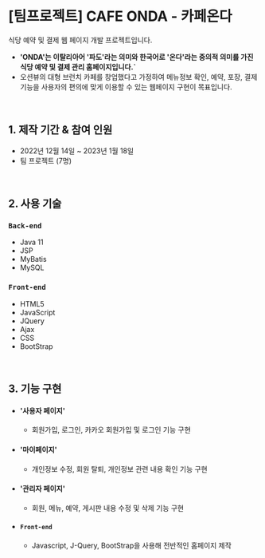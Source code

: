 # [팀프로젝트] CAFE ONDA - 카페온다
식당 예약 및 결제 웹 페이지 개발 프로젝트입니다.

- <b>'ONDA'는 이탈리아어 '파도'라는 의미와 한국어로 '온다'라는 중의적 의미를 가진 식당 예약 및 결제 관리 홈페이지입니다.`</b>
- 오션뷰의 대형 브런치 카페를 창업했다고 가정하여 메뉴정보 확인, 예약, 포장, 결제 기능을 사용자의 편의에 맞게 이용할 수 있는 웹페이지 구현이 목표입니다.

<br>

## 1. 제작 기간 & 참여 인원
- 2022년 12월 14일 ~ 2023년 1월 18일
- 팀 프로젝트 (7명)

<br>

## 2. 사용 기술
### `Back-end`
  - Java 11
  - JSP
  - MyBatis
  - MySQL
### `Front-end`
  - HTML5
  - JavaScript
  - JQuery
  - Ajax
  - CSS
  - BootStrap
  
<br>

## 3. 기능 구현
  - #### '사용자 페이지'
    - 회원가입, 로그인, 카카오 회원가입 및 로그인 기능 구현

  - #### '마이페이지'
    - 개인정보 수정, 회원 탈퇴, 개인정보 관련 내용 확인 기능 구현
 
  - #### '관리자 페이지'
    - 회원, 메뉴, 예약, 게시판 내용 수정 및 삭제 기능 구현   
    
  - #### `Front-end`
    - Javascript, J-Query, BootStrap을 사용해 전반적인 홈페이지 제작

<br>

